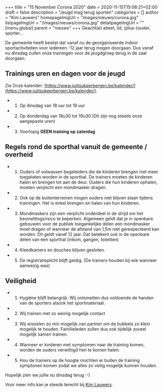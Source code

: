 +++
title = "15 November Corona 2020"
date = 2020-11-15T15:06:21+02:00
draft = false
description = "Jeugd mag terug sporten"
categories = []
author = "Kim Lauwers"
homepageImgUrl = "images/nieuws/corona.jpg"
listpageImgUrl = "/images/nieuws/corona.jpg"
detailpageImgUrl = ""
[menu.global]
    parent = "nieuws"
+++
Geacht(e) atleet, lid, (plus-)ouder, sporter…

De gemeente heeft beslist dat vanaf nu de georganiseerde indoor sportactiviteiten voor iedereen -12 jaar terug mogen doorgaan.
Dus vanaf nu dinsdag zullen onze trainingen voor de jeugdgroep terug in de zaal doorgaan. 

## Trainings uren en dagen voor de jeugd
Zie Onze kalender: [https://www.jujitsukeerbergen.be/kalender/](https://www.jujitsukeerbergen.be/kalender/).

* 1) Op dinsdag van 18 uur tot 19 uur
* 2) Op donderdag van 18u30 tot 19u30 (Dit zijn nog steeds onze aangepaste uren)
* 3) Voorlopig **GEEN training op zaterdag**

## Regels rond de sporthal vanuit de gemeente / overheid

* 1) Ouders of volwassen begeleiders die de kinderen brengen niet meer toegelaten worden in de sporthal. De trainers moeten de kinderen halen en brengen tot aan de deur. Ouders die hun kinderen ophalen, moeten verplicht een mondmasker dragen.
* 2) Ook op de buitenterreinen mogen ouders niet blijven staan tijdens trainingen. Het is enkel brengen en halen van hun kinderen.
* 3) Mondmaskers zijn een verplicht onderdeel in de strijd om het besmettingsrisico te beperken. Algemeen geldt dat je in openbare gebouwen voor de publiek toegankelijke delen een mondmasker moet dragen of wanneer de afstand van 1,5m niet gerespecteerd kan worden. Dit geldt vanaf 12 jaar. Dat betekent ook in de openbare delen van een sporthal (inkom, gangen, toiletten)
* 4) Kleedkamers en douches blijven gesloten.
* 5) De registratieplicht blijft geldig. (De trainers houden bij wie wanneer aanwezig was)

## Veiligheid

* 1) Hygiëne blijft belangrijk. Wij ontsmetten dus voldoende de handen van de sporters alsook het sportmateriaal.
* 2) Wij trainen met zo weinig mogelijk contact
* 3) Wij wisselen zo min mogelijk van partner om de bubbels zo klein mogelijk te houden. Familieleden zullen dus ook tijdelijk zoveel mogelijk samen trainen.
* 4) Wanneer er kinderen met symptomen naar de training komen, worden de ouders verwittigd hen te komen halen.
* 5) Hou de trainers op de hoogte mochten er buiten de training symptonen komen zodat we alles zo veilig mogelijk kunnen houden.


Hopelijk zien we jullie nu dinsdag terug :-)


Voor meer info kan je steeds terecht bij [Kim Lauwers](https://www.jujitsukeerbergen.be/trainers/#Kim_Lauwers).